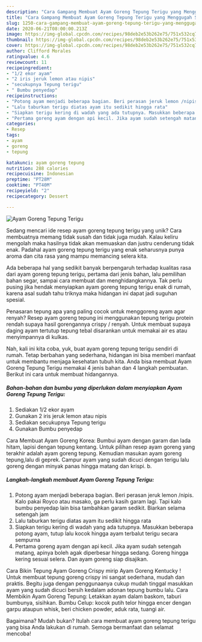 ```yaml
---
description: "Cara Gampang Membuat Ayam Goreng Tepung Terigu yang Menggugah Selera"
title: "Cara Gampang Membuat Ayam Goreng Tepung Terigu yang Menggugah Selera"
slug: 1250-cara-gampang-membuat-ayam-goreng-tepung-terigu-yang-menggugah-selera
date: 2020-06-21T08:00:00.213Z
image: https://img-global.cpcdn.com/recipes/98deb2e53b262e75/751x532cq70/ayam-goreng-tepung-terigu-foto-resep-utama.jpg
thumbnail: https://img-global.cpcdn.com/recipes/98deb2e53b262e75/751x532cq70/ayam-goreng-tepung-terigu-foto-resep-utama.jpg
cover: https://img-global.cpcdn.com/recipes/98deb2e53b262e75/751x532cq70/ayam-goreng-tepung-terigu-foto-resep-utama.jpg
author: Clifford Morales
ratingvalue: 4.6
reviewcount: 11
recipeingredient:
- "1/2 ekor ayam"
- "2 iris jeruk lemon atau nipis"
- "secukupnya Tepung terigu"
- " Bumbu penyedap"
recipeinstructions:
- "Potong ayam menjadi beberapa bagian. Beri perasan jeruk lemon /nipis. Kalo pakai Royco atau masako, ga perlu kasih garam lagi. Tapi kalo bumbu penyedap lain bisa tambahkan garam sedikit. Biarkan selama setengah jam"
- "Lalu taburkan terigu diatas ayam itu sedikit hingga rata"
- "Siapkan terigu kering di wadah yang ada tutupnya. Masukkan beberapa potong ayam, tutup lalu kocok hingga ayam terbalut terigu secara sempurna"
- "Pertama goreng ayam dengan api kecil. Jika ayam sudah setengah matang, apinya boleh agak diperbesar hingga sedang. Goreng hingga kering sesuai selera. Dan ayam goreng siap disajikan."
categories:
- Resep
tags:
- ayam
- goreng
- tepung

katakunci: ayam goreng tepung 
nutrition: 288 calories
recipecuisine: Indonesian
preptime: "PT28M"
cooktime: "PT40M"
recipeyield: "2"
recipecategory: Dessert

---
```



![Ayam Goreng Tepung Terigu](https://img-global.cpcdn.com/recipes/98deb2e53b262e75/751x532cq70/ayam-goreng-tepung-terigu-foto-resep-utama.jpg)

Sedang mencari ide resep ayam goreng tepung terigu yang unik? Cara membuatnya memang tidak susah dan tidak juga mudah. Kalau keliru mengolah maka hasilnya tidak akan memuaskan dan justru cenderung tidak enak. Padahal ayam goreng tepung terigu yang enak seharusnya punya aroma dan cita rasa yang mampu memancing selera kita.

Ada beberapa hal yang sedikit banyak berpengaruh terhadap kualitas rasa dari ayam goreng tepung terigu, pertama dari jenis bahan, lalu pemilihan bahan segar, sampai cara membuat dan menghidangkannya. Tak perlu pusing jika hendak menyiapkan ayam goreng tepung terigu enak di rumah, karena asal sudah tahu triknya maka hidangan ini dapat jadi suguhan spesial.

Penasaran tepung apa yang paling cocok untuk menggoreng ayam agar renyah? Resep ayam goreng tepung ini menggunakan tepung terigu protein rendah supaya hasil gorengannya crispy / renyah. Untuk membuat supaya daging ayam tertutup tepung tebal disarankan untuk memakai air es atau menyimpannya di kulkas.


Nah, kali ini kita coba, yuk, buat ayam goreng tepung terigu sendiri di rumah. Tetap berbahan yang sederhana, hidangan ini bisa memberi manfaat untuk membantu menjaga kesehatan tubuh kita. Anda bisa membuat Ayam Goreng Tepung Terigu memakai 4 jenis bahan dan 4 langkah pembuatan. Berikut ini cara untuk membuat hidangannya.

<!--inarticleads1-->

##### Bahan-bahan dan bumbu yang diperlukan dalam menyiapkan Ayam Goreng Tepung Terigu:

1. Sediakan 1/2 ekor ayam
1. Gunakan 2 iris jeruk lemon atau nipis
1. Sediakan secukupnya Tepung terigu
1. Gunakan  Bumbu penyedap


Cara Membuat Ayam Goreng Korea: Bumbui ayam dengan garam dan lada hitam, lapisi dengan tepung kentang. Untuk pilihan resep ayam goreng yang terakhir adalah ayam goreng tepung. Kemudian masukan ayam goreng tepung,lalu di geprek. Campur ayam yang sudah dicuci dengan terigu lalu goreng dengan minyak panas hingga matang dan krispi. b. 

<!--inarticleads2-->

##### Langkah-langkah membuat Ayam Goreng Tepung Terigu:

1. Potong ayam menjadi beberapa bagian. Beri perasan jeruk lemon /nipis. Kalo pakai Royco atau masako, ga perlu kasih garam lagi. Tapi kalo bumbu penyedap lain bisa tambahkan garam sedikit. Biarkan selama setengah jam
1. Lalu taburkan terigu diatas ayam itu sedikit hingga rata
1. Siapkan terigu kering di wadah yang ada tutupnya. Masukkan beberapa potong ayam, tutup lalu kocok hingga ayam terbalut terigu secara sempurna
1. Pertama goreng ayam dengan api kecil. Jika ayam sudah setengah matang, apinya boleh agak diperbesar hingga sedang. Goreng hingga kering sesuai selera. Dan ayam goreng siap disajikan.


Cara Bikin Tepung Ayam Goreng Crispy mirip Ayam Goreng Kentucky ! Untuk membuat tepung goreng crispy ini sangat sederhana, mudah dan praktis. Begitu juga dengan penggunaanya cukup mudah tinggal masukkan ayam yang sudah dicuci bersih kedalam adonan tepung bumbu lalu. Cara Membikin Ayam Goreng Tepung: Letakkan ayam dalam baskom, taburi bumbunya, sisihkan. Bumbu Celup: kocok putih telor hingga encer dengan garpu ataupun whisk, beri chicken powder, aduk rata, tuangi air. 

Bagaimana? Mudah bukan? Itulah cara membuat ayam goreng tepung terigu yang bisa Anda lakukan di rumah. Semoga bermanfaat dan selamat mencoba!
